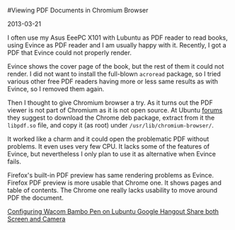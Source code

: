 #Viewing PDF Documents in Chromium Browser

2013-03-21

<!--- tags: browser -->

I often use my Asus EeePC X101 with Lubuntu as PDF reader to read books, using Evince as PDF reader and I am usually happy with it. Recently, I got a PDF that Evince could not properly render.

Evince shows the cover page of the book, but the rest of them it could not render. I did not want to install the full-blown `acroread` package, so I tried various other free PDF readers having more or less same results as with Evince, so I removed them again.

Then I thought to give Chromium browser a try. As it turns out the PDF viewer is not part of Chromium as it is not open source. At Ubuntu [forums](http://askubuntu.com/questions/12584/why-doesnt-chromium-have-chrome-pdf-viewer-plugin) they suggest to download the Chrome deb package, extract from it the `libpdf.so` file, and copy it (as root) under `/usr/lib/chromium-browser/`.

It worked like a charm and it could open the problematic PDF without problems. It even uses very few CPU. It lacks some of the features of Evince, but nevertheless I only plan to use it as alternative when Evince fails.

Firefox's built-in PDF preview has same rendering problems as Evince. Firefox PDF preview is more usable that Chrome one. It shows pages and table of contents. The Chrome one really lacks usability to move around PDF the document.

<ins class='nfooter'><a rel='prev' id='fprev' href='#blog/2013/2013-05-04-Configuring-Wacom-Bambo-Pen-on-Lubuntu.md'>Configuring Wacom Bambo Pen on Lubuntu</a> <a rel='next' id='fnext' href='#blog/2013/2013-03-04-Google-Hangout-Share-both-Screen-and-Camera.md'>Google Hangout Share both Screen and Camera</a></ins>
